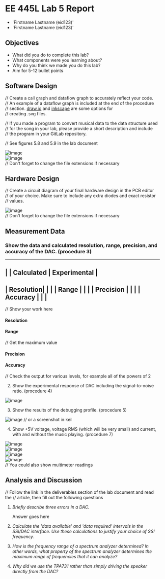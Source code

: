 # EE 445L Lab 5 Report

- 'Firstname Lastname (eid123)'
- 'Firstname Lastname (eid123)'

Objectives
----------

-   What did you do to complete this lab?
-   What components were you learning about?
-   Why do you think we made you do this lab?
-   Aim for 5-12 bullet points

Software Design
---------------

// Create a call graph and dataflow graph to accurately reflect your code.  
// An example of a dataflow graph is included at the end of the procedure  
// section. [draw.io](draw.io) and [inkscape](inkscape.org) are some options for  
// creating .svg files.  

// If you made a program to convert musical data to the data structure used  
// for the song in your lab, please provide a short description and include  
// the program in your GitLab repository.

// See figures 5.8 and 5.9 in the lab document  

![image](callgraph.png)  
![image](dataflow.png)  
// Don't forget to change the file extensions if necessary

Hardware Design
---------------

// Create a circuit diagram of your final hardware design in the PCB editor  
// of your choice. Make sure to include any extra diodes and exact resistor  
// values.

![image](circuit.png)  
// Don't forget to change the file extensions if necessary

Measurement Data
----------------

### Show the data and calculated resolution, range, precision, and accuracy of the DAC. (procedure 3)

---------------------------------------------
|			| Calculated	| Experimental	|
---------------------------------------------
| Resolution|				|				|
| Range		|				|				|
| Precision	|				|				|
| Accuracy	|				|				|
---------------------------------------------

// Show your work here
#### Resolution

#### Range
// Get the maximum value  

#### Precision

#### Accuracy
// Check the output for various levels, for example all of the powers of 2  

2. Show the experimental response of DAC including the signal-to-noise ratio. (procedure 4)

![image](2_oscope.png)

3. Show the results of the debugging profile. (procedure 5)

![image](3_oscope.png)
// or a screenshot in keil

4. Show +5V voltage, voltage RMS (which will be very small) and current, with and without the music playing. (procedure 7)

![image](5_oscope_no_music.png)  
![image](5_supply_no_music.png)  
![image](5_oscope_with_music.png)  
![image](5_supply_with_music.png)  
// You could also show multimeter readings

Analysis and Discussion
-----------------------

// Follow the link in the deliverables section of the lab document and read the
// article, then fill out the following questions

1. *Briefly describe three errors in a DAC.*

	Answer goes here

2. *Calculate the 'data available' and 'data required' intervals in the SSI/DAC interface. Use these calculations to justify your choice of SSI frequency.*

	

3. *How is the frequency range of a spectrum analyzer determined? In other words, what property of the spectrum analyzer determines the maximum range of frequencies that it can analyze?*

	

4. *Why did we use the TPA731 rather than simply driving the speaker directly from the DAC?*

	

